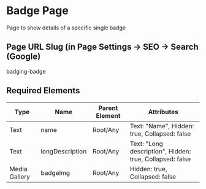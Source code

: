 # Badge Page
Page to show details of a specific single badge

## Page URL Slug (in Page Settings -> SEO -> Search (Google)
badging-badge

## Required Elements
| Type                 | Name                   | Parent Element    | Attributes                                        |
|----------------------|------------------------|-------------------|--------------------------------|
| Text                 | name                   | Root/Any          | Text: "Name", Hidden: true, Collapsed: false |
| Text                 | longDescription        | Root/Any          | Text: "Long description", Hidden: true, Collapsed: false |
| Media Gallery        | badgeImg               | Root/Any          | Hidden: true, Collapsed: false |
